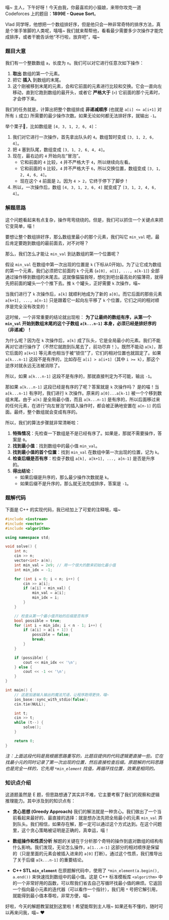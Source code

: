 喵~ 主人，下午好呀！今天由我，你最喜欢的小猫娘，来带你攻克一道 Codeforces 上的题目：**1899E - Queue Sort**。

Vlad 同学呀，他想把一个数组排好序，但是他只会一种非常奇特的排序方法，真是个笨手笨脚的人类呢，嘻嘻~ 我们就来帮帮他，看看最少需要多少次操作才能完成排序，或者干脆告诉他“不行啦，放弃吧”，喵~

### 题目大意

我们有一个整数数组 `a`，长度为 `n`。我们可以对它进行任意次如下操作：

1.  **取出** 数组的第一个元素。
2.  把它 **插入** 到数组的末尾。
3.  这个刚被移到末尾的元素，会和它前面的元素进行比较和交换。它会一直向左移动，直到它跑到数组的最开头，或者它 **严格大于** (`>`) 它前面的那个元素时，才会停下来。

我们的任务就是，计算出把整个数组排成 **非递减顺序** (也就是 `a[i] <= a[i+1]` 对所有 `i` 成立) 所需要的最少操作次数。如果无论如何都无法排好序，就输出 `-1`。

举个栗子🌰，比如数组是 `[4, 3, 1, 2, 6, 4]`：

1.  我们对它进行一次操作，首先拿出队头的 `4`。数组暂时变成 `[3, 1, 2, 6, 4]`。
2.  把 `4` 塞到队尾，数组变成 `[3, 1, 2, 6, 4, 4]`。
3.  现在，最右边的 `4` 开始向左“冒泡”。
    *   它和前面的 `4` 比较，`4` 并不严格大于 `4`，所以继续向左看。
    *   它和前面的 `6` 比较，`4` 并不严格大于 `6`，所以交换位置，数组变成 `[3, 1, 2, 4, 6, 4]`。
    *   现在这个 `4` 前面是 `2`。因为 `4 > 2`，它终于停下了脚步！
4.  所以，一次操作后，数组 `[4, 3, 1, 2, 6, 4]` 就变成了 `[3, 1, 2, 4, 6, 4]`。

### 解题思路

这个问题看起来有点复杂，操作弯弯绕绕的。但是，我们可以抓住一个关键点来把它变简单，喵！

要想让整个数组排好序，那么数组里最小的那个元素，我们叫它 `min_val` 吧，最后肯定要跑到数组的最前面去，对不对呀？

那么，我们怎么才能让 `min_val` 到达数组的第一个位置呢？

假设 `min_val` 在数组中第一次出现的位置是 `k` (下标从0开始)。为了让它成为数组的第一个元素，我们必须把它前面的 `k` 个元素 (`a[0], a[1], ..., a[k-1]`) 全部通过操作移到数组的末尾去。这就像猫猫我呀，想吃到吧台最高处的猫薄荷，就得先把前面的罐头一个个推下去。推 `k` 个罐头，正好需要 `k` 次操作，喵~

当我们进行了 `k` 次操作后，`a[k]` 就顺利地成为了新的 `a[0]`。而它后面的那些元素 `a[k+1], ..., a[n-1]` 只是跟着它一起向左平移了 `k` 个位置，它们之间的相对顺序是完全没有改变的！

这时候，一个非常重要的结论就出现啦：
**为了让最终的数组有序，从第一个 `min_val` 开始到数组末尾的这个子数组 `a[k...n-1]` 本身，必须已经是排好序的（非递减）！**

为什么呢？因为在 `k` 次操作后，`a[k]` 成了队头，它是全局最小的元素。我们不能再对它进行操作了（不然它就跑到队尾去了，前功尽弃！）。既然不能动 `a[k]`，那它后面的 `a[k+1]` 等元素也相当于被“锁住”了，它们的相对位置也就固定了。如果 `a[k...n-1]` 这段不是有序的，比如存在 `a[i] > a[i+1]`（其中 `i >= k`），那这个逆序对就永远无法被消除了。

所以，如果 `a[k...n-1]` 这段不是有序的，那就直接判定为不可能，输出 `-1`。

那如果 `a[k...n-1]` 这段已经是有序的了呢？答案就是 `k` 次操作吗？
是的喵！当 `a[k...n-1]` 有序时，我们进行 `k` 次操作。原来的 `a[0]...a[k-1]` 被一个个移到数组末尾。由于 `a[k]` 是全局最小值，而且 `a[k...n-1]` 是有序的，所以后面移过来的任何元素，在进行“向左冒泡”的插入操作时，都会被正确地安置在 `a[n-1]` 的后面。最终，整个数组就会变成有序的。

所以，我们的算法步骤就非常清晰啦：

1.  **特殊情况**：先检查一下数组是不是已经有序了。如果是，那就不需要操作，答案是 `0`。
2.  **找到最小值**：找到数组中的最小值 `min_val`。
3.  **找到最小值的首个位置**：找到 `min_val` 在数组中第一次出现的位置，记为 `k`。
4.  **检查后缀是否有序**：检查子数组 `a[k], a[k+1], ..., a[n-1]` 是否是升序的。
5.  **得出结论**：
    *   如果后缀是升序的，那么最少操作次数就是 `k`。
    *   如果后缀不是升序的，那么就无法完成排序，答案是 `-1`。

### 题解代码

下面是 C++ 的实现代码，我已经加上了可爱的注释哦，喵~

```cpp
#include <iostream>
#include <vector>
#include <algorithm>

using namespace std;

void solve() {
    int n;
    cin >> n;
    vector<int> a(n);
    int min_val = 2e9; // 用一个很大的数来初始化最小值
    int min_idx = -1;

    for (int i = 0; i < n; i++) {
        cin >> a[i];
        if (a[i] < min_val) {
            min_val = a[i];
            min_idx = i;
        }
    }

    // 检查从第一个最小值开始的后缀是否有序
    bool possible = true;
    for (int i = min_idx; i < n - 1; i++) {
        if (a[i] > a[i + 1]) {
            possible = false;
            break;
        }
    }

    if (possible) {
        cout << min_idx << '\n';
    } else {
        cout << -1 << '\n';
    }
}

int main() {
    // 这是加速输入输出的魔法咒语，让程序跑得更快，喵~
    ios_base::sync_with_stdio(false);
    cin.tie(NULL);

    int t;
    cin >> t;
    while (t--) {
        solve();
    }

    return 0;
}
```

*注：上面这段代码是我根据思路重写的，比题目提供的代码逻辑更直接一些。它在找最小元的同时记录了第一次出现的位置，然后直接检查后缀。原题解的代码思路也是完全一样的，它先用 `*min_element` 找值，再循环找位置，效果是相同的。*

### 知识点介绍

这道题虽然是 E 题，但思路想通了其实并不难，它主要考察了我们的观察和逻辑推理能力。其中涉及到的知识点有：

*   **贪心思想 (Greedy Approach)**
    我们的解法就是一种贪心。我们做出了一个当前看起来最好的、最直接的选择：就是想办法先把全局最小的元素 `min_val` 弄到队头。我们相信，如果存在解，那一定可以通过这个方式达到。在这个问题里，这个贪心策略被证明是正确的，真幸运，喵！

*   **数组操作和性质分析**
    解题的关键在于分析那个奇特的操作到底对数组的结构有什么影响。我们发现，无论怎么操作，`a[1...n-1]` 这部分的相对顺序是保留的（只是里面的元素会被插入进来的 `a[0]` 打断）。通过这个性质，我们推导出了关于后缀 `a[k...n-1]` 的重要结论。

*   **C++ STL `min_element`**
    在原题解代码中，使用了 `*min_element(a.begin(), a.end())` 来快速找到数组中的最小值。这是 C++ 标准模板库 `<algorithm>` 中的一个非常好用的函数，可以帮我们省去自己写循环找最小值的麻烦。它返回一个指向最小元素的迭代器（可以看作一个指针），我们用 `*` 号把它解引用，就能得到最小值本尊啦，非常方便，喵~

好啦，今天的解题教室就到这里啦！希望能帮到主人哦~ 如果还有不懂的，随时可以再来问我，喵~ ❤️